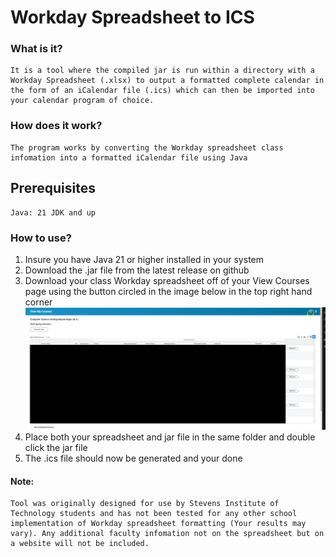 # Workday Spreadsheet to ICS

### What is it?

    It is a tool where the compiled jar is run within a directory with a Workday Spreadsheet (.xlsx) to output a formatted complete calendar in the form of an iCalendar file (.ics) which can then be imported into your calendar program of choice.

### How does it work?
    The program works by converting the Workday spreadsheet class infomation into a formatted iCalendar file using Java

## Prerequisites
    Java: 21 JDK and up

### How to use?

1. Insure you have Java 21 or higher installed in your system
2. Download the .jar file from the latest release on github
3. Download your class Workday spreadsheet off of your View Courses page using the button circled in the image below in the top right hand corner
![ScheduleSpreadsheet](ScheduleSpreadsheet.png)
4. Place both your spreadsheet and jar file in the same folder and double click the jar file
5. The .ics file should now be generated and your done

#### Note:
    Tool was originally designed for use by Stevens Institute of Technology students and has not been tested for any other school implementation of Workday spreadsheet formatting (Your results may vary). Any additional faculty infomation not on the spreadsheet but on a website will not be included.

 

